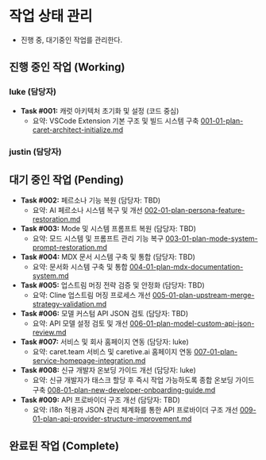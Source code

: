 # 작업 상태 관리
 * 진행 중, 대기중인 작업를 관리한다.

## 진행 중인 작업 (Working)
### luke (담당자)
- **Task #001:** 캐럿 아키텍처 초기화 및 설정 (코드 중심)
  - 요약: VSCode Extension 기본 구조 및 빌드 시스템 구축
  [001-01-plan-caret-architect-initialize.md](./001-01-plan-caret-architect-initialize.md) 

### justin (담당자)

## 대기 중인 작업 (Pending)
- **Task #002:** 페르소나 기능 복원 (담당자: TBD)
  - 요약: AI 페르소나 시스템 복구 및 개선
  [002-01-plan-persona-feature-restoration.md](./002-01-plan-persona-feature-restoration.md) 
- **Task #003:** Mode 및 시스템 프롬프트 복원 (담당자: TBD)
  - 요약: 모드 시스템 및 프롬프트 관리 기능 복구
  [003-01-plan-mode-system-prompt-restoration.md](./003-01-plan-mode-system-prompt-restoration.md) 
- **Task #004:** MDX 문서 시스템 구축 및 통합 (담당자: TBD)
  - 요약: 문서화 시스템 구축 및 통합
  [004-01-plan-mdx-documentation-system.md](./004-01-plan-mdx-documentation-system.md) 
- **Task #005:** 업스트림 머징 전략 검증 및 안정화 (담당자: TBD)
  - 요약: Cline 업스트림 머징 프로세스 개선
  [005-01-plan-upstream-merge-strategy-validation.md](./005-01-plan-upstream-merge-strategy-validation.md)
- **Task #006:** 모델 커스텀 API JSON 검토 (담당자: TBD)
  - 요약: API 모델 설정 검토 및 개선
  [006-01-plan-model-custom-api-json-review.md](./006-01-plan-model-custom-api-json-review.md)
- **Task #007:** 서비스 및 회사 홈페이지 연동 (담당자: luke)
  - 요약: caret.team 서비스 및 caretive.ai 홈페이지 연동
  [007-01-plan-service-homepage-integration.md](./007-01-plan-service-homepage-integration.md)
- **Task #008:** 신규 개발자 온보딩 가이드 개선 (담당자: luke)
  - 요약: 신규 개발자가 태스크 할당 후 즉시 작업 가능하도록 종합 온보딩 가이드 구축
  [008-01-plan-new-developer-onboarding-guide.md](./008-01-plan-new-developer-onboarding-guide.md)
- **Task #009:** API 프로바이더 구조 개선 (담당자: TBD)
  - 요약: i18n 적용과 JSON 관리 체계화를 통한 API 프로바이더 구조 개선
  [009-01-plan-api-provider-structure-improvement.md](./009-01-plan-api-provider-structure-improvement.md)

## 완료된 작업 (Complete)
